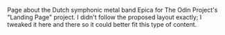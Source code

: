 Page about the Dutch symphonic metal band Epica for The Odin Project's "Landing Page" project. I didn't follow the proposed layout exactly; I tweaked it here and there so it could better fit this type of content.
